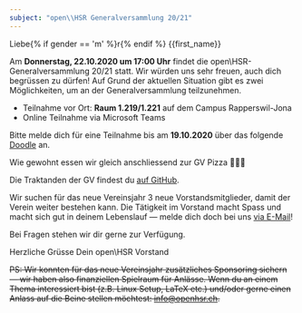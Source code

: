 ```yaml
---
subject: "open\\HSR Generalversammlung 20/21"
---
```


Liebe{% if gender == 'm' %}r{% endif %} {{first_name}}

Am **Donnerstag, 22.10.2020 um 17:00 Uhr** findet die open\HSR-Generalversammlung 20/21 statt. Wir würden uns sehr freuen, auch dich begrüssen zu dürfen! Auf Grund der aktuellen Situation gibt es zwei Möglichkeiten, um an der Generalversammlung teilzunehmen.

* Teilnahme vor Ort: **Raum 1.219/1.221** auf dem  Campus Rapperswil-Jona
* Online Teilnahme via Microsoft Teams

Bitte melde dich für eine Teilnahme bis am **19.10.2020** über das folgende [Doodle](https://doodle.com/poll/3uphpuqyqxwserdu) an.

Wie gewohnt essen wir gleich anschliessend zur GV Pizza 🍕😉🎉

Die Traktanden der GV findest du [auf GitHub](https://github.com/openhsr/verein/blob/master/protokolle/2020/Generalversammlung_20_21.md).

Wir suchen für das neue Vereinsjahr 3 neue Vorstandsmitglieder, damit der Verein weiter bestehen kann. Die Tätigkeit im Vorstand macht Spass und macht sich gut in deinem Lebenslauf — melde dich doch bei uns [via E-Mail](mailto:info@openhsr.ch?subject=Mitarbeit%20im%20Vorstand&body=Hallo%20zusammen%0A%0AIch%20bin%20daran%20interessiert%2C%20im%20Vorstand%20mitzuhelfen!%20%0A%0ALiebe%20Gr%C3%BCsse%2C%0A%5BDein%20Name%5D)!

Bei Fragen stehen wir dir gerne zur Verfügung.

Herzliche Grüsse
Dein open\HSR Vorstand

~~PS: Wir konnten für das neue Vereinsjahr zusätzliches Sponsoring sichern — wir haben also finanziellen Spielraum für Anlässe. Wenn du an einem Thema interessiert bist (z.B. Linux Setup, LaTeX etc.) und/oder gerne einen Anlass auf die Beine stellen möchtest: [info@openhsr.ch](mailto:info@openhsr.ch).~~

